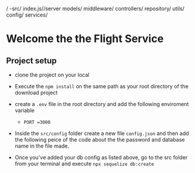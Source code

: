 /
    -src/
        index.js//server
        models/
        middleware/
        controllers/
        repository/
        utils/
        config/
        services/

# Welcome the the Flight Service

## Project setup
 - clone the project on your local 
 - Execute the `npm install` on the same path as your root directory of the download project 
 - create a `.env` file in the root directory and add the following enviroment variable 
      - `PORT =3000`
 - Inside the `src/config` folder create a new file `config.json` and then add the following peice of the code  about the the password and database name in the file made.

 - Once you've added your db config as listed above, go to the src folder from your terminal and execute `npx sequelize db:create`
